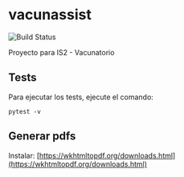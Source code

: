 # vacunassist

![Build Status](https://github.com/cosme12/vacunassist/workflows/Python%20application/badge.svg)

Proyecto para IS2 - Vacunatorio


## Tests

Para ejecutar los tests, ejecute el comando:

`pytest -v`


## Generar pdfs

Instalar: [https://wkhtmltopdf.org/downloads.html](https://wkhtmltopdf.org/downloads.html)

